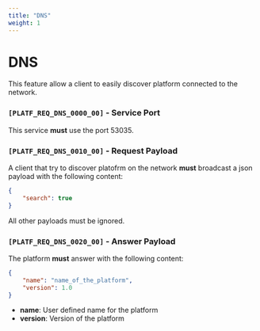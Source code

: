 ```yaml
---
title: "DNS"
weight: 1
---
```


# DNS

This feature allow a client to easily discover platform connected to the network.

### `[PLATF_REQ_DNS_0000_00]` - Service Port

This service **must** use the port 53035.

### `[PLATF_REQ_DNS_0010_00]` - Request Payload

A client that try to discover platofrm on the network **must** broadcast a json payload with the following content:

```json
{
    "search": true
}
```

All other payloads must be ignored.

### `[PLATF_REQ_DNS_0020_00]` - Answer Payload

The platform **must** answer with the following content:

```json
{
    "name": "name_of_the_platform",
    "version": 1.0
}
```

- **name**: User defined name for the platform
- **version**: Version of the platform
